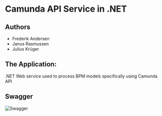# Camunda API Service in .NET

## Authors

- Frederik Andersen
- Janus Rasmussen
- Julius Krüger

## The Application:
.NET Web service used to process BPM models specifically using Camunda API

## Swagger
![Swagger](https://github.com/Dare-Share-Care/SystemIntegrationMP2-CamundaAPI/blob/main/docs/swagger.png)

